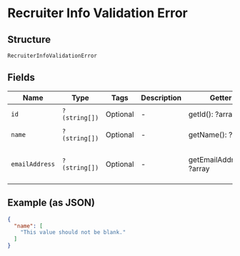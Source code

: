 
# Recruiter Info Validation Error

## Structure

`RecruiterInfoValidationError`

## Fields

| Name | Type | Tags | Description | Getter | Setter |
|  --- | --- | --- | --- | --- | --- |
| `id` | `?(string[])` | Optional | - | getId(): ?array | setId(?array id): void |
| `name` | `?(string[])` | Optional | - | getName(): ?array | setName(?array name): void |
| `emailAddress` | `?(string[])` | Optional | - | getEmailAddress(): ?array | setEmailAddress(?array emailAddress): void |

## Example (as JSON)

```json
{
  "name": [
    "This value should not be blank."
  ]
}
```

